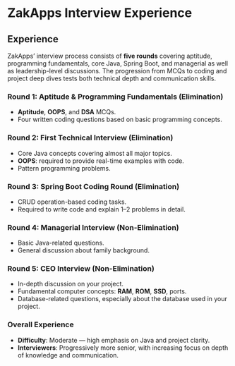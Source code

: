 
# ZakApps Interview Experience

## Experience

ZakApps’ interview process consists of **five rounds** covering aptitude, programming fundamentals, core Java, Spring Boot, and managerial as well as leadership-level discussions. The progression from MCQs to coding and project deep dives tests both technical depth and communication skills.

### Round 1: Aptitude & Programming Fundamentals (Elimination)

* **Aptitude**, **OOPS**, and **DSA** MCQs.
* Four written coding questions based on basic programming concepts.

### Round 2: First Technical Interview (Elimination)

* Core Java concepts covering almost all major topics.
* **OOPS**: required to provide real-time examples with code.
* Pattern programming problems.

### Round 3: Spring Boot Coding Round (Elimination)

* CRUD operation-based coding tasks.
* Required to write code and explain 1–2 problems in detail.

### Round 4: Managerial Interview (Non-Elimination)

* Basic Java-related questions.
* General discussion about family background.

### Round 5: CEO Interview (Non-Elimination)

* In-depth discussion on your project.
* Fundamental computer concepts: **RAM**, **ROM**, **SSD**, ports.
* Database-related questions, especially about the database used in your project.

### Overall Experience

* **Difficulty**: Moderate — high emphasis on Java and project clarity.
* **Interviewers**: Progressively more senior, with increasing focus on depth of knowledge and communication.

